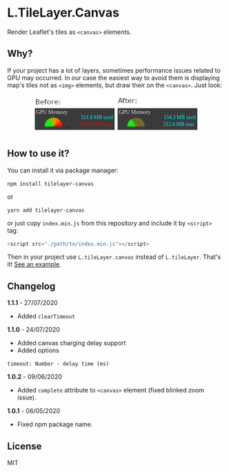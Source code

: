 # L.TileLayer.Canvas
Render Leaflet's tiles as `<canvas>` elements.

## Why?
If your project has a lot of layers, sometimes performance issues related to GPU may occurred. In our case the easiest way to avoid them is displaying map's tiles not as `<img>` elements, but draw their on the `<canvas>`. Just look:
<p align="center">
  <img src="preview.png" alt="If L.TileLayer.Canvas is not applied GPU consumption is 512MB/512MB, if is - 154MB/512MB">
</p>

## How to use it?
You can install it via package manager:
```
npm install tilelayer-canvas
```
or
```
yarn add tilelayer-canvas
```
or just copy `index.min.js` from this repository and include it by `<script>` tag:
```js
<script src="./path/to/index.min.js"></script>
```

Then in your project use `L.tileLayer.canvas` instead of `L.tileLayer`. That's it! [See an example](./example/index.html).

## Changelog
**1.1.1** - 27/07/2020
* Added `clearTimeout`

**1.1.0** - 24/07/2020
* Added canvas charging delay support
* Added options
```
timeout: Number - delay time (ms)
```

**1.0.2** - 09/06/2020
* Added `complete` attribute to `<canvas>` element (fixed blinked zoom issue).

**1.0.1** - 06/05/2020
* Fixed npm package name.

## License
MIT
